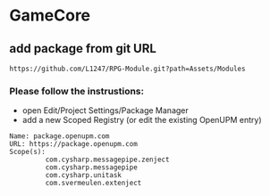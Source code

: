 # GameCore

## add package from git URL
```
https://github.com/L1247/RPG-Module.git?path=Assets/Modules
```

### Please follow the instrustions:
* open Edit/Project Settings/Package Manager
* add a new Scoped Registry (or edit the existing OpenUPM entry)
```
Name: package.openupm.com
URL: https://package.openupm.com
Scope(s): 
         com.cysharp.messagepipe.zenject
         com.cysharp.messagepipe
         com.cysharp.unitask
         com.svermeulen.extenject
```
